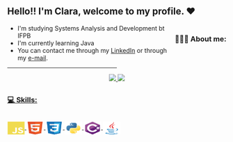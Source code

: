 <h2 align="left">Hello!! I'm Clara, welcome to my profile. ❤️ </h2> 
<div align="left">
<body>
<h3 style="float:right;">👩🏻‍🎓 About me:</h3>

<ul>
  <li>I'm studying Systems Analysis and Development bt IFPB</li>
  <li>I'm currently learning Java</li>
  <li>You can contact me through my <a href="https://www.linkedin.com/in/clara-soares-4315a1273/">LinkedIn</a> 
  or through my <a href = "mailto:clara.bezerra@academico.ifpb.edu.br">e-mail</a>.</li>
</ul>

</body>

<hr style="width:50%", size="3", color=black>  
  <div align="center">
  <a href="https://github.com/clarasoaresdev">
  <img height="150em" src="https://github-readme-stats.vercel.app/api?username=clarasoaresdev&show_icons=true&theme=jolly&include_all_commits=true&count_private=true"/>
  <img height="150em" src="https://github-readme-stats.vercel.app/api/top-langs/?username=clarasoaresdev&layout=compact&langs_count=7&theme=jolly"/>
       <h2 align="center"> </h2>  
</div>

<div align="left">
  <h3 align="left"> 💻 Skills: </h3> 
<div style="display: inline_block"><br>
  <img align="center" alt="Clara-Js" height="30" width="40" src="https://raw.githubusercontent.com/devicons/devicon/master/icons/javascript/javascript-plain.svg">
  <img align="center" alt="Clara-HTML" height="30" width="40" src="https://raw.githubusercontent.com/devicons/devicon/master/icons/html5/html5-original.svg">
  <img align="center" alt="Clara-CSS" height="30" width="40" src="https://raw.githubusercontent.com/devicons/devicon/master/icons/css3/css3-original.svg">
  <img align="center" alt="Clara-Python" height="30" width="40" src="https://raw.githubusercontent.com/devicons/devicon/master/icons/python/python-original.svg">
  <img align="center" alt="Clara-Csharp" height="30" width="40" src="https://raw.githubusercontent.com/devicons/devicon/master/icons/csharp/csharp-original.svg">
  <img align="center" alt="Clara-Java" height="30" width="40" src="https://raw.githubusercontent.com/devicons/devicon/master/icons/java/java-original.svg">
</div>
